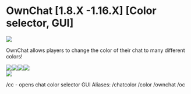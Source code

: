 # OwnChat [1.8.X -1.16.X] [Color selector, GUI]
<img src="https://www.spigotmc.org/attachments/features_for_fymi-png.575368/">

OwnChat allows players to change the color of their chat to many different colors!

<div style="display: flex;">
  <img src="https://proxy.spigotmc.org/1633cd8db02ba0e3f86f17daf7ab70837de43dd1?url=https%3A%2F%2Fowncraft.eu%2Ffiles%2Flanguage.gif">
  <img src="https://proxy.spigotmc.org/80658dc3659819e7b17337bce0d08c4bf4dab0d1?url=https%3A%2F%2Fowncraft.eu%2Ffiles%2Fguimenu.gif">
  <img src="https://proxy.spigotmc.org/8f903f159bef206a3f6c9ce55131e2629c72cad9?url=https%3A%2F%2Fowncraft.eu%2Ffiles%2Fconfig.gif">
  <img src="https://proxy.spigotmc.org/afe6005fb963522ce3f44ce9578bddb5ceabe10c?url=https%3A%2F%2Fowncraft.eu%2Ffiles%2Fvipfeatures.gif">
</div>

<img src="https://www.spigotmc.org/attachments/commands-png.575365/">

/cc - opens chat color selector GUI
Aliases: /chatcolor /color /ownchat /oc

<img src="">
<img src="">
<img src="">
<img src="">
<img src="">
